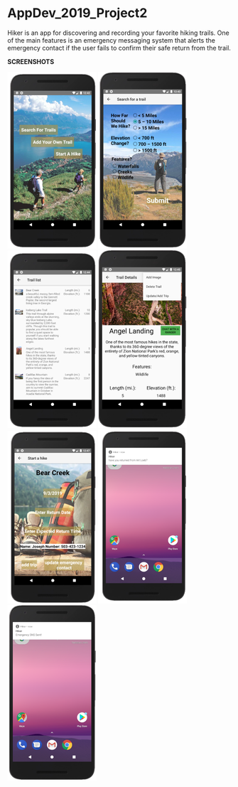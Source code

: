 # AppDev_2019_Project2
Hiker is an app for discovering and recording your favorite hiking trails. One of the main features is an emergency messaging system that alerts the emergency contact if the user fails to confirm their safe return from the trail. 

**SCREENSHOTS**

![start screen](/images/ShotStart.PNG) ![search screen](/images/ShotSearch.PNG) ![results screen](/images/ShotResults.PNG) ![trail screen](/images/ShotTrail.PNG) ![trip screen](/images/ShotTrip1.PNG) ![alert screen](/images/ShotAlert.PNG) ![message screen](/images/ShotMessage.PNG)
